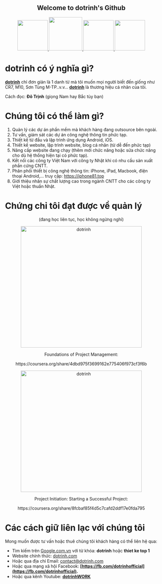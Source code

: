 <p align="center">
 <h2 align="center">Welcome to dotrinh's Github</h2>
</p>

<p align="center">
<a href="https://fb.com/dotrinhcom" target="_blank">
  <img height="100" src="https://dotrinh.com/wp-content/uploads/2021/12/facebook-dotrinh.png"/>
</a>
<a href="https://dotrinh.com/stackoverflow" target="_blank">
<!--  small -->
  <img height="110" src="https://dotrinh.com/wp-content/uploads/2021/12/stackoverflow-dotrinh.png"/>
</a>

<a href="https://www.linkedin.com/in/dotr/" target="_blank">
  <img height="100" src="https://dotrinh.com/wp-content/uploads/2021/12/logo-dotrinh.png"/>
</a>
 <a href="https://dotrinh.com/github" target="_blank" class="shortlink shortlink-14" rel="">
  <img height="100" src="https://dotrinh.com/wp-content/uploads/2021/12/github-dotrinh.png"/>
</a>
</p>

# **dotrinh có ý nghĩa gì?**

[**dotrinh**](https://dotrinh.com/)  chỉ đơn giản là 1 danh từ mà tôi muốn mọi người biết đến giống như CR7, M10, Sơn Tùng M-TP..v.v…  [**dotrinh**](https://dotrinh.com/)  là thương hiệu cá nhân của tôi.

Cách đọc:  **Đô Trịnh**  (giọng Nam hay Bắc tùy bạn)

# **Chúng tôi có thể làm gì?**

1.  Quản lý các dự án phần mềm mà khách hàng đang outsource bên ngoài.
2.  Tư vấn, giám sát các dự án công nghệ thông tin phức tạp.
3.  Thiết kế từ đầu và lập trình ứng dụng Android, iOS.
4.  Thiết kế website, lập trình website, blog cá nhân (từ dễ đến phức tạp)
5.  Nâng cấp website đang chạy (thêm mới chức năng hoặc sửa chức năng cho dù hệ thống hiện tại có phức tạp).
6.  Kết nối các công ty Việt Nam với công ty Nhật khi có nhu cầu sản xuất phần cứng CNTT.
7.  Phân phối thiết bị công nghệ thông tin: iPhone, iPad, Macbook, điện thoại Android,... truy cập: https://iphone81.top
8.  Giới thiệu nhân sự chất lượng cao trong ngành CNTT cho các công ty Việt hoặc thuần Nhật.

# **Chứng chỉ tôi đạt được về quản lý**
<div align="center">
  <p style="text-align: center;">(đang học liên tục, học không ngừng nghỉ)</p>
</div>
<p align="center">
 <img width="400px" src="https://dotrinh.com/wp-content/uploads/2022/03/chung-chi-quan-li-Google-1.jpg" align="center" alt="dotrinh" />
 <p align="center">
  Foundations of Project Management:

   <div align="center">
   <p style="text-align: center;">https://coursera.org/share/4dbd975f3699162e775406f973cf3f6b</p>
  </div>
 </p>
</p>

<p align="center">
 <img width="400px" src="https://dotrinh.com/wp-content/uploads/2023/12/dotrinh.com-dotrinh-coursera-hyjwurnq86hj.jpg" align="center" alt="dotrinh" />
 <p align="center">
  Project Initiation: Starting a Successful Project:
  
  <div align="center">
   <p style="text-align: center;">https://coursera.org/share/8fcbaf85f4d5c7cafd2ddf17e0fda795</p>
  </div>
 </p>
</p>

# Các cách giữ liên lạc với chúng tôi

Mong muốn được tư vấn hoặc thuê chúng tôi khách hàng có thể liên hệ qua:

-   Tìm kiếm trên [Google.com.vn](https://www.google.com.vn/) với từ khóa:  **dotrinh** hoặc **thiet ke top 1**
-   Website chính thức: [dotrinh.com](https://dotrinh.com)
-   Hoặc qua địa chỉ Email: [contact@dotrinh.com](mailto:contact@dotrinh.com)
-   Hoặc qua mạng xã hội Facebook: **[https://fb.com/dotrinhofficial](https://fb.com/dotrinhofficial).**
-   Hoặc qua kênh Youtube: **[dotrinhWORK](https://www.youtube.com/channel/UC7ozfyegIzC6rSLOELHWr7g?sub_confirmation=1)**

